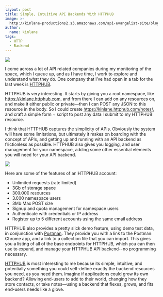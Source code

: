 ```yaml
---
layout: post
title: Simple, Intuitive API Backends With HTTPHUB
image: >-
  http://kinlane-productions2.s3.amazonaws.com/api-evangelist-site/blog/Httphub-Logo.png
author:
  name: kinlane
tags:
  - HTTP
  - Backend
---
```

[![](http://kinlane-productions2.s3.amazonaws.com/api-evangelist-site/blog/Httphub-Logo.png)](https://www.httphub.com/)

I come across a lot of API related companies during my monitoring of the space, which I queue up, and as I have time, I work to explore and understand what they do. One company that I’ve had open in a tab for the last week is [HTTPHUB](https://www.httphub.com/).

HTTPHUB is very interesting. It starts by giving you a root namespace, like https://kinlane.httphub.com, and from there I can add on any resources on, and make it either public or private—then I can POST any JSON to this resource in the body. So I could create https://kinlane.httphub.com/notes/, and craft a simple form + script to post any data I submit to my HTTPHUB resource.

I think that HTTPHUB captures the simplicity of APIs. Obviously the system will have some limitations, but ultimately it makes on boarding with the concept of APIs, and getting up and running with an API backend as frictionless as possible. HTTPHUB also gives you logging, and user management for your namespace, adding some other essential elements you will need for your API backend.

[![](http://kinlane-productions2.s3.amazonaws.com/api-evangelist-site/blog/Httphub-examples.png)](https://www.httphub.com/)

Here are some of the features of an HTTPHUB account:

*   Unlimited requests (rate limited)
*   3Gb of storage space
*   300.000 resources
*   3.000 namespace users
*   3Mb Max POST size
*   Signup and quota management for namespace users
*   Authenticate with credentials or IP address
*   Register up to 5 different accounts using the same email address

HTTPHUB also provides a pretty slick demo feature, using demo test data, in conjunction with [Postman](http://www.getpostman.com/). They provide you with a link to the Postman Chrome app, and a link to a collection file that you can import. This gives you a listing of all of the base endpoints for HTTPHUB, which you can then use to expand, and manage your HTTPHUB API backend--no programming necessary.

[HTTPHUB](https://www.httphub.com/) is most interesting to me because its simple, intuitive, and potentially something you could self-define exactly the backend resources you need, as you need them. Imagine if applications could grow its own backend? Allowing end-users to add to their world, changing how they store contacts, or take notes—using a backend that flexes, grows, and fits end-users needs like a glove.
